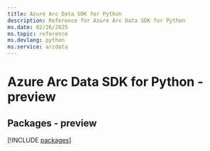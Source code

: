 ```yaml
---
title: Azure Arc Data SDK for Python
description: Reference for Azure Arc Data SDK for Python
ms.date: 02/26/2025
ms.topic: reference
ms.devlang: python
ms.service: arcdata
---
```

# Azure Arc Data SDK for Python - preview
## Packages - preview
[!INCLUDE [packages](arc-data-index.md)]